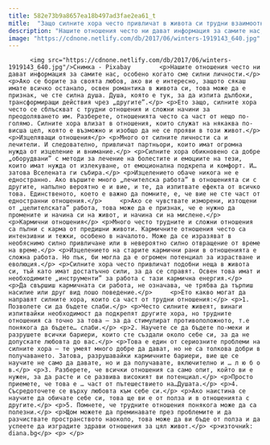 ```yaml
---
title: 582e73b9a8657ea18b497ad3fae2ea61_t
mitle:  "Защо силните хора често привличат в живота си трудни взаимоотношения?"
description: "Нашите отношения често ни дават информация за самите нас, особено когато сме силни личности. Ако се борите за своята любов, ако ви е интересно, защото сякаш имате всичко останало, освен романтика в живота си, това може да е признак, че сте силна душа. Душа, която е тук, за да изпита дълбоки, трансформиращи действия чрез „другите”. …"
image: "https://cdnone.netlify.com/db/2017/06/winters-1919143_640.jpg"
---
```


          <img src="https://cdnone.netlify.com/db/2017/06/winters-1919143_640.jpg"/>Снимка - Pixabay        <p>Нашите отношения често ни дават информация за самите нас, особено когато сме силни личности.</p> <p>Ако се борите за своята любов, ако ви е интересно, защото сякаш имате всичко останало, освен романтика в живота си, това може да е признак, че сте силна душа. Душа, която е тук, за да изпита дълбоки, трансформиращи действия чрез „другите”.</p> <p>Ето защо, силните хора често се сблъскват с трудни отношения и сложни начини за преодоляването им. Разберете, отношенията често са част от нещо по-голямо. Силните хора влизат в отношения, които служат на някаква по-висша цел, която е възможно и изобщо да не се прояви в този живот.</p> <p>Изцеляващи отношения</p> <p>Много от силните личности са и лечители. И следователно, привличат партньори, които имат огромна нужда от изцеление и внимание.</p> <p>Силните хора обикновено са добре „оборудвани” с методи за лечение на болестите и емоциите на тези, които имат нужда от излекуване, от емоционална подкрепа и комфорт. И… затова Вселената ги събира.</p> <p>Изцелението обаче никога не е едностранно. Ако вършите много „лечителска работа” в отношенията си с другите, напълно вероятно е и вие, и те, да изпитвате ефекта от всичко това. Единственото, което е важно да помните, е, че вие не сте част от едностранни отношения.</p>     <p>Ако се чувствате изморени, изтощени от „целителската” работа, това може да е признак, че е нужно да промените и начина си на живот, и начина си на мислене.</p> <p>Кармични отношения</p> <p>Много често трудните и сложни отношения са пълни с карма от предишни животи. Кармичните отношения често са интензивни и тежки, особено в началото. Може да се изразяват в необяснимо силно привличане или в невероятно силно отвращение от време на време.</p> <p>Изцелението на старите кармични рани в отношенията е сложна работа. Но пък, би могла да е огромен потенциал за израстване и еволюция.</p> <p>Силните хора често привличат подобни неща в живота си, тъй като имат достатъчно сили, за да се справят. Освен това имат и необходимите „инструменти” за работа с тази кармична енергия.</p> <p>Да свършиш кармичната си работа, не означава, че трябва да търпиш насилие или друг вид лошо поведение.</p>     <p>Ето какво могат да направят силните хора, които са част от трудни отношения:</p> <p>1. Позволете си да бъдете слаби.</p> <p>Често силните живеят, винаги изпитвайки необходимост да подкрепят другите хора, но трудните отношения са точно за това – за да стимулират противоположното, т.е понякога да бъдете… слаби.</p> <p>2. Научете се да бъдете по-меки и разрушете всички бариери, които сте създали около себе си, за да не допускате любовта до вас.</p> <p>Това е един от сериозните проблеми на силните хора – те умеят много добре да дават, но не са толкова добри в получаването. Затова, разрушавайки кармичните бариери, вие ще се научите не само да давате, но и да получавате, включително и … л ю б о в.</p> <p>3. Разберете, че всички отношения са само опит, който ви е нужен, за да расте и се развива високият ви потенциал.</p> <p>Просто приемете, че това е … част от пътешествието на…Душата.</p> <p>4. Съсредоточете се върху любовта към себе си.</p> <p>Ако наистина се научите да обичате себе си, това ще ви е от полза и в отношенията с другите.</p> <p>5. Помнете, че трудните отношения понякога може да са полезни.</p> <p>Щом можете да преминавате през проблемите и да разчиствате пространството наоколо, това може да ви бъде от полза и да успеете да изградите здрави отношения за цял живот.</p> <p>източниk: diana.bg</p> <p> </p>        